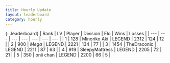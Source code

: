```yaml
---
title: Hourly Update
layout: leaderboard
category: hourly
---
```


{: .leaderboard}
| Rank | LV | Player | Division | Elo | Wins | Losses |
| --- | --- | --- | --- | --- | --- | --- |
| <span data-change="0">1</span> | 128 | <span title="ID: 456466">Minoriko Aki</span> | LEGEND | <span data-change="0">2312</span> | <span data-change="0">124</span> | <span data-change="0">12</span> |
| <span data-change="0">2</span> | 900 | <span title="ID: 651782">_Mega_</span> | LEGEND | <span data-change="0">2221</span> | <span data-change="0">134</span> | <span data-change="0">77</span> |
| <span data-change="0">3</span> | 1454 | <span title="ID: 544310">TheDraconic</span> | LEGEND | <span data-change="0">2211</span> | <span data-change="0">87</span> | <span data-change="0">63</span> |
| <span data-change="0">4</span> | 919 | <span title="ID: 153129">SleepyMattress</span> | LEGEND | <span data-change="0">2205</span> | <span data-change="0">72</span> | <span data-change="0">21</span> |
| <span data-change="0">5</span> | 350 | <span title="ID: 614761">onii chan</span> | LEGEND | <span data-change="0">2200</span> | <span data-change="0">66</span> | <span data-change="0">5</span> |
